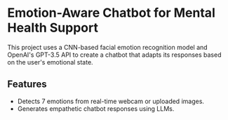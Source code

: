 # Emotion-Aware Chatbot for Mental Health Support

This project uses a CNN-based facial emotion recognition model and OpenAI's GPT-3.5 API to create a chatbot that adapts its responses based on the user's emotional state.

## Features
- Detects 7 emotions from real-time webcam or uploaded images.
- Generates empathetic chatbot responses using LLMs.

